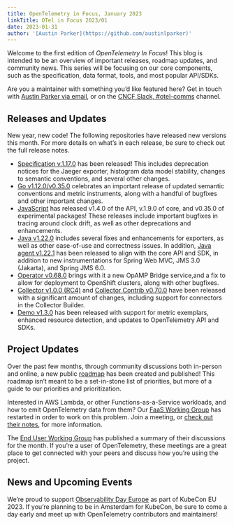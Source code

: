 ```yaml
---
title: OpenTelemetry in Focus, January 2023
linkTitle: OTel in Focus 2023/01
date: 2023-01-31
author: '[Austin Parker](https://github.com/austinlparker)'
---
```


Welcome to the first edition of _OpenTelemetry In Focus_! This blog is intended
to be an overview of important releases, roadmap updates, and community news.
This series will be focusing on our core components, such as the specification,
data format, tools, and most popular API/SDKs.

Are you a maintainer with something you’d like featured here? Get in touch with
[Austin Parker via email](mailto:austin@lightstep.com), or on the
[CNCF Slack, #otel-comms](https://cloud-native.slack.com/archives/C02UN96HZH6)
channel.

## Releases and Updates

New year, new code! The following repositories have released new versions this
month. For more details on what’s in each release, be sure to check out the full
release notes.

- [Specification v.1.17.0](https://github.com/open-telemetry/opentelemetry-specification/releases/tag/v1.17.0)
  has been released! This includes deprecation notices for the Jaeger exporter,
  histogram data model stability, changes to semantic conventions, and several
  other changes.
- [Go v1.12.0/v0.35.0](https://github.com/open-telemetry/opentelemetry-go/releases/tag/v1.12.0)
  celebrates an important release of updated semantic conventions and metric
  instruments, along with a handful of bugfixes and other important changes.
- [JavaScript](https://github.com/open-telemetry/opentelemetry-js/releases) has
  released v1.4.0 of the API, v.1.9.0 of core, and v0.35.0 of experimental
  packages! These releases include important bugfixes in tracing around clock
  drift, as well as other deprecations and enhancements.
- [Java v1.22.0](https://github.com/open-telemetry/opentelemetry-java/releases/tag/v1.22.0)
  includes several fixes and enhancements for exporters, as well as other
  ease-of-use and correctness issues. In addition,
  [Java agent v1.22.1](https://github.com/open-telemetry/opentelemetry-java-instrumentation/releases/tag/v1.22.1)
  has been released to align with the core API and SDK, in addition to new
  instrumentations for Spring Web MVC, JMS 3.0 (Jakarta), and Spring JMS 6.0.
- [Operator v0.68.0](https://github.com/open-telemetry/opentelemetry-operator/releases/tag/v0.68.0)
  brings with it a new OpAMP Bridge service,and a fix to allow for deployment to
  OpenShift clusters, along with other bugfixes.
- [Collector v1.0.0 (RC4)](https://github.com/open-telemetry/opentelemetry-collector/releases/tag/v0.70.0)
  and
  [Collector Contrib v0.70.0](https://github.com/open-telemetry/opentelemetry-collector-contrib/releases/tag/v0.70.0)
  have been released with a significant amount of changes, including support for
  connectors in the Collector Builder.
- [Demo v1.3.0](https://github.com/open-telemetry/opentelemetry-demo/releases/tag/1.3.0)
  has been released with support for metric exemplars, enhanced resource
  detection, and updates to OpenTelemetry API and SDKs.

## Project Updates

Over the past few months, through community discussions both in-person and
online, a new public [roadmap](/community/roadmap/) has been created and
published! This roadmap isn’t meant to be a set-in-stone list of priorities, but
more of a guide to our priorities and prioritization.

Interested in AWS Lambda, or other Functions-as-a-Service workloads, and how to
emit OpenTelemetry data from them? Our
[FaaS Working Group](https://github.com/open-telemetry/community#implementation-sigs)
has restarted in order to work on this problem. Join a meeting, or
[check out their notes](https://docs.google.com/document/d/187XYoQcXQ9JxS_5v2wvZ0NEysaJ02xoOYNXj08pT0zc/),
for more information.

The [End User Working Group](/blog/2023/end-user-discussions-01) has published a
summary of their discussions for the month. If you’re a user of OpenTelemetry,
these meetings are a great place to get connected with your peers and discuss
how you’re using the project.

## News and Upcoming Events

We’re proud to support
[Observability Day Europe](https://events.linuxfoundation.org/kubecon-cloudnativecon-europe/cncf-hosted-co-located-events/observability-day/)
as part of KubeCon EU 2023. If you’re planning to be in Amsterdam for KubeCon,
be sure to come a day early and meet up with OpenTelemetry contributors and
maintainers!

